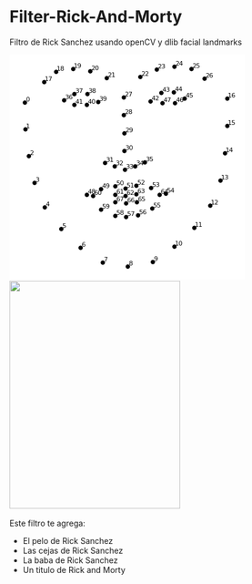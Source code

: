 # Filter-Rick-And-Morty
Filtro de Rick Sanchez usando openCV y dlib facial landmarks

![alt text](https://raw.githubusercontent.com/mateobv07/Filter-Rick-And-Morty/main/assets/facemarks%20points.png)<img src="https://static.wikia.nocookie.net/rickandmorty/images/a/a6/Rick_Sanchez.png/revision/latest?cb=20160923150728"  width="300" height="400" />

Este filtro te agrega:
 - El pelo de Rick Sanchez
 - Las cejas de Rick Sanchez
 - La baba de Rick Sanchez
 - Un titulo de Rick and Morty
